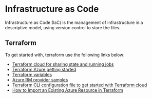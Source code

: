 # Infrastructure as Code
Infrastructure as Code (IaC) is the management of infrastructure in a descriptive model, using version control to store the files.

## Terraform
To get started with, terraform use the following links below:

- [Terraform cloud for sharing state and running jobs](https://app.terraform.io/)
- [Terraform Azure getting started](https://learn.hashicorp.com/tutorials/terraform/install-cli?in=terraform/azure-get-started)
- [Terraform variables](https://www.terraform.io/language/values/variables)
- [Azure RM provider samples](https://github.com/hashicorp/terraform-provider-azurerm/tree/main/examples)
- [Terraform CLI configuration file to get started with Terraform cloud](https://www.terraform.io/cli/config/config-file#credentials)
- [How to Import an Existing Azure Resource in Terraform](https://gmusumeci.medium.com/how-to-import-an-existing-azure-resource-in-terraform-6d585f93ea02)
